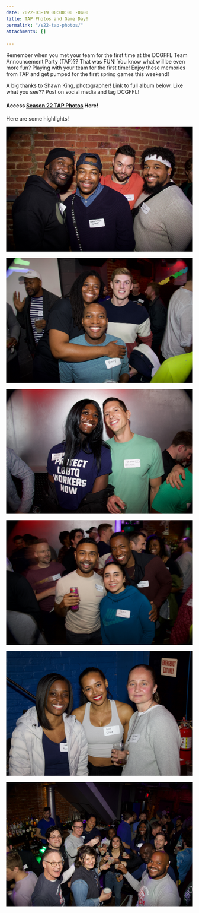 ```yaml
---
date: 2022-03-19 00:00:00 -0400
title: TAP Photos and Game Day!
permalink: "/s22-tap-photos/"
attachments: []

---
```

Remember when you met your team for the first time at the DCGFFL Team Announcement Party (TAP)?? That was FUN! You know what will be even more fun? Playing with your team for the first time! Enjoy these memories from TAP and get pumped for the first spring games this weekend!

A big thanks to Shawn King, photographer!  Link to full album below. Like what you see?? Post on social media and tag DCGFFL!

#### Access [Season 22 TAP Photos](https://drive.google.com/drive/folders/137J_e6L1Fn-_UendgyIBY6jzHA_7BYzQ) Here!

Here are some highlights!

![](/img/s22_tap-4.jpeg)

![](/img/s22_tap-8.jpeg)

![](/img/s22_tap-6.jpeg)

![](/img/s22_tap-5.jpeg)

![](/img/s22_tap-9.jpeg)

![](/img/s22_tap-1.jpeg)